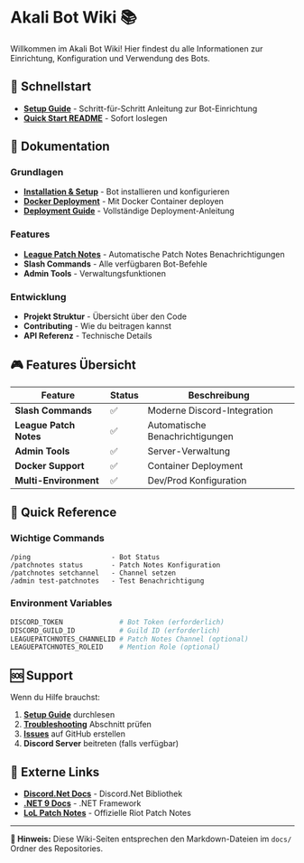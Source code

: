 # Akali Bot Wiki 📚

Willkommen im Akali Bot Wiki! Hier findest du alle Informationen zur Einrichtung, Konfiguration und Verwendung des Bots.

## 🚀 Schnellstart

- **[Setup Guide](SETUP_GUIDE)** - Schritt-für-Schritt Anleitung zur Bot-Einrichtung
- **[Quick Start README](https://github.com/ursupportermain/Akali_Bot#-quick-start)** - Sofort loslegen

## 📖 Dokumentation

### Grundlagen
- **[Installation & Setup](SETUP_GUIDE)** - Bot installieren und konfigurieren
- **[Docker Deployment](DOCKER)** - Mit Docker Container deployen
- **[Deployment Guide](DEPLOYMENT)** - Vollständige Deployment-Anleitung

### Features
- **[League Patch Notes](LEAGUE_PATCH_NOTES)** - Automatische Patch Notes Benachrichtigungen
- **Slash Commands** - Alle verfügbaren Bot-Befehle
- **Admin Tools** - Verwaltungsfunktionen

### Entwicklung
- **Projekt Struktur** - Übersicht über den Code
- **Contributing** - Wie du beitragen kannst
- **API Referenz** - Technische Details

## 🎮 Features Übersicht

| Feature | Status | Beschreibung |
|---------|---------|--------------|
| **Slash Commands** | ✅ | Moderne Discord-Integration |
| **League Patch Notes** | ✅ | Automatische Benachrichtigungen |
| **Admin Tools** | ✅ | Server-Verwaltung |
| **Docker Support** | ✅ | Container Deployment |
| **Multi-Environment** | ✅ | Dev/Prod Konfiguration |

## 🔧 Quick Reference

### Wichtige Commands
```
/ping                    - Bot Status
/patchnotes status       - Patch Notes Konfiguration
/patchnotes setchannel   - Channel setzen
/admin test-patchnotes   - Test Benachrichtigung
```

### Environment Variables
```bash
DISCORD_TOKEN              # Bot Token (erforderlich)
DISCORD_GUILD_ID           # Guild ID (erforderlich)
LEAGUEPATCHNOTES_CHANNELID # Patch Notes Channel (optional)
LEAGUEPATCHNOTES_ROLEID    # Mention Role (optional)
```

## 🆘 Support

Wenn du Hilfe brauchst:

1. **[Setup Guide](SETUP_GUIDE)** durchlesen 
2. **[Troubleshooting](SETUP_GUIDE#-troubleshooting)** Abschnitt prüfen
3. **[Issues](https://github.com/ursupportermain/Akali_Bot/issues)** auf GitHub erstellen
4. **Discord Server** beitreten (falls verfügbar)

## 🔗 Externe Links

- **[Discord.Net Docs](https://docs.discordnet.dev/)** - Discord.Net Bibliothek
- **[.NET 9 Docs](https://docs.microsoft.com/en-us/dotnet/)** - .NET Framework
- **[LoL Patch Notes](https://www.leagueoflegends.com/de-de/news/tags/patch-notes/)** - Offizielle Riot Patch Notes

---

**📝 Hinweis:** Diese Wiki-Seiten entsprechen den Markdown-Dateien im `docs/` Ordner des Repositories.
